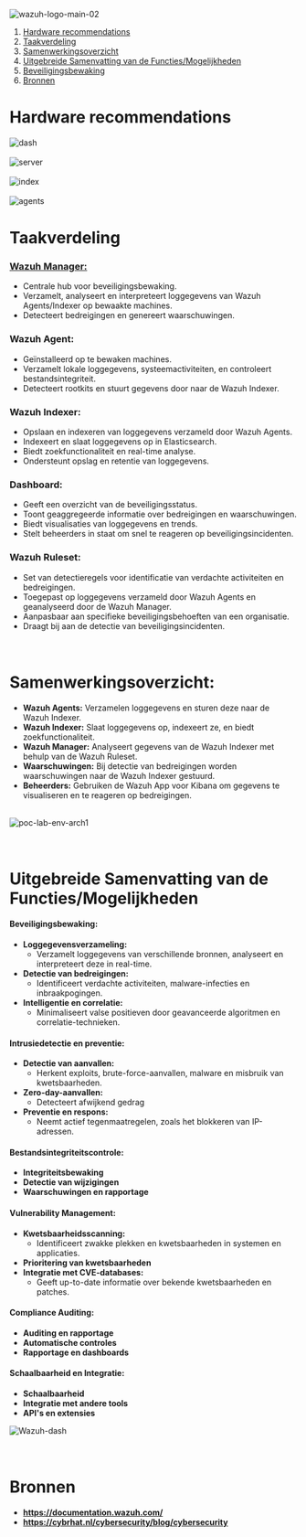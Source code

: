 ![wazuh-logo-main-02](https://github.com/michaelthielemans/ProjectHosting/assets/118989454/9c31ee45-3d8f-4458-a839-1d492b5a60ce)

1. [Hardware recommendations](#hardware-recommendations)
2. [Taakverdeling](#taakverdeling)
3. [Samenwerkingsoverzicht](#samenwerkingsoverzicht)
4. [Uitgebreide Samenvatting van de Functies/Mogelijkheden](#uitgebreide-samenvatting-van-de-functiesmogelijkheden)
5. [Beveiligingsbewaking](#beveiligingsbewaking)
6. [Bronnen](#bronnen)



# Hardware recommendations
![dash](https://github.com/michaelthielemans/ProjectHosting/assets/118989454/440739fc-64f6-4339-9e9a-fe8ac0ab35a9)<br/><br/>
![server](https://github.com/michaelthielemans/ProjectHosting/assets/118989454/d9a07ac3-50cf-4497-9469-baee58444962)<br/><br/>
![index](https://github.com/michaelthielemans/ProjectHosting/assets/118989454/b37d1df5-4c33-49a0-83d9-99835563c4d2)<br/><br/>
![agents](https://github.com/michaelthielemans/ProjectHosting/assets/118989454/8732dc8a-eec2-4d47-afc9-5be3b1d9aaa7)




# Taakverdeling

### <u>Wazuh Manager:</u>

- Centrale hub voor beveiligingsbewaking.
- Verzamelt, analyseert en interpreteert loggegevens van Wazuh Agents/Indexer op bewaakte machines.
- Detecteert bedreigingen en genereert waarschuwingen.


### Wazuh Agent:

- Geïnstalleerd op te bewaken machines.
- Verzamelt lokale loggegevens, systeemactiviteiten, en controleert bestandsintegriteit.
- Detecteert rootkits en stuurt gegevens door naar de Wazuh Indexer.

### Wazuh Indexer:

- Opslaan en indexeren van loggegevens verzameld door Wazuh Agents.
- Indexeert en slaat loggegevens op in Elasticsearch.
- Biedt zoekfunctionaliteit en real-time analyse.
- Ondersteunt opslag en retentie van loggegevens.


### Dashboard:

- Geeft een overzicht van de beveiligingsstatus.
- Toont geaggregeerde informatie over bedreigingen en waarschuwingen.
- Biedt visualisaties van loggegevens en trends.
- Stelt beheerders in staat om snel te reageren op beveiligingsincidenten.

### Wazuh Ruleset:

- Set van detectieregels voor identificatie van verdachte activiteiten en bedreigingen.
- Toegepast op loggegevens verzameld door Wazuh Agents en geanalyseerd door de Wazuh Manager.
- Aanpasbaar aan specifieke beveiligingsbehoeften van een organisatie.
- Draagt bij aan de detectie van beveiligingsincidenten.


# <br/>Samenwerkingsoverzicht:
- **Wazuh Agents:** Verzamelen loggegevens en sturen deze naar de Wazuh Indexer.
- **Wazuh Indexer:** Slaat loggegevens op, indexeert ze, en biedt zoekfunctionaliteit.
- **Wazuh Manager:** Analyseert gegevens van de Wazuh Indexer met behulp van de Wazuh Ruleset.
- **Waarschuwingen:** Bij detectie van bedreigingen worden waarschuwingen naar de Wazuh Indexer gestuurd.
- **Beheerders:** Gebruiken de Wazuh App voor Kibana om gegevens te visualiseren en te reageren op bedreigingen.<br/><br/>

![poc-lab-env-arch1](https://github.com/michaelthielemans/ProjectHosting/assets/118989454/31e63333-0cfb-418e-94f8-df600de45a74)






# <br/>Uitgebreide Samenvatting van de Functies/Mogelijkheden

#### Beveiligingsbewaking:
- **Loggegevensverzameling:**
  - Verzamelt loggegevens van verschillende bronnen, analyseert en interpreteert deze in real-time.
- **Detectie van bedreigingen:**
  - Identificeert verdachte activiteiten, malware-infecties en inbraakpogingen.
- **Intelligentie en correlatie:**
  - Minimaliseert valse positieven door geavanceerde algoritmen en correlatie-technieken.

#### Intrusiedetectie en preventie:
- **Detectie van aanvallen:**
  - Herkent exploits, brute-force-aanvallen, malware en misbruik van kwetsbaarheden.
- **Zero-day-aanvallen:**
  - Detecteert afwijkend gedrag
- **Preventie en respons:**
  - Neemt actief tegenmaatregelen, zoals het blokkeren van IP-adressen.

#### Bestandsintegriteitscontrole:
- **Integriteitsbewaking**
- **Detectie van wijzigingen**
- **Waarschuwingen en rapportage**

#### Vulnerability Management:
- **Kwetsbaarheidsscanning:**
  - Identificeert zwakke plekken en kwetsbaarheden in systemen en applicaties.
- **Prioritering van kwetsbaarheden**
- **Integratie met CVE-databases:**
  - Geeft up-to-date informatie over bekende kwetsbaarheden en patches.

#### Compliance Auditing:
- **Auditing en rapportage**
- **Automatische controles**
- **Rapportage en dashboards**

#### Schaalbaarheid en Integratie:
- **Schaalbaarheid**
- **Integratie met andere tools**
- **API's en extensies**
    
![Wazuh-dash](https://github.com/michaelthielemans/ProjectHosting/assets/118989454/1dbaa2e2-c1ba-4d77-ab72-35edaf710d01)

# <br/>Bronnen
- **https://documentation.wazuh.com/**
- **https://cybrhat.nl/cybersecurity/blog/cybersecurity**
